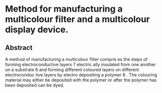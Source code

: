 # Method for manufacturing a multicolour filter and a multicolour display device.

## Abstract
A method of manufacturing a multicolour filter compris es the steps of forming electroconductive layers 7 electric ally insulated from one another on a substrate 6 and forming different coloured layers on different electroconduc tive layers by electro depositing a polymer 8 . The colouring material may either be deposited with the polymer or after the polymer has been deposited can be dyed.